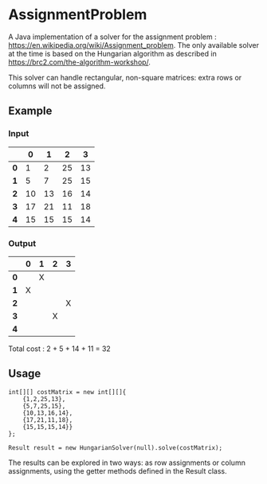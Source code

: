# AssignmentProblem

A Java implementation of a solver for the assignment problem : https://en.wikipedia.org/wiki/Assignment_problem.
The only available solver at the time is based on the Hungarian algorithm as described in https://brc2.com/the-algorithm-workshop/.

This solver can handle rectangular, non-square matrices: extra rows or columns will not be assigned.

## Example
### Input 
|     |  0 |  1 |  2 |  3 |
|-----|----|----|----|----|
|**0**|  1 |  2 | 25 | 13 |
|**1**|  5 |  7 | 25 | 15 |
|**2**| 10 | 13 | 16 | 14 |
|**3**| 17 | 21 | 11 | 18 |
|**4**| 15 | 15 | 15 | 14 |

### Output
|     |  0 |  1 |  2 |  3 |
|-----|----|----|----|----|
|**0**|    |  X |    |    |
|**1**|  X |    |    |    |
|**2**|    |    |    |  X |
|**3**|    |    |  X |    |
|**4**|    |    |    |    |

Total cost : 2 + 5 + 14 + 11 = 32
## Usage
```
int[][] costMatrix = new int[][]{
	{1,2,25,13},
	{5,7,25,15},
	{10,13,16,14},
	{17,21,11,18},
	{15,15,15,14}}
};  

Result result = new HungarianSolver(null).solve(costMatrix);
```
The results can be explored in two ways: as row assignments or column assignments, using the getter methods defined in the Result class.
